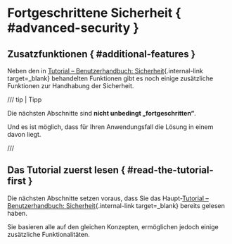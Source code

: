 # Fortgeschrittene Sicherheit { #advanced-security }

## Zusatzfunktionen { #additional-features }

Neben den in [Tutorial – Benutzerhandbuch: Sicherheit](../../tutorial/security/index.md){.internal-link target=_blank} behandelten Funktionen gibt es noch einige zusätzliche Funktionen zur Handhabung der Sicherheit.

/// tip | Tipp

Die nächsten Abschnitte sind **nicht unbedingt „fortgeschritten“**.

Und es ist möglich, dass für Ihren Anwendungsfall die Lösung in einem davon liegt.

///

## Das Tutorial zuerst lesen { #read-the-tutorial-first }

Die nächsten Abschnitte setzen voraus, dass Sie das Haupt-[Tutorial – Benutzerhandbuch: Sicherheit](../../tutorial/security/index.md){.internal-link target=_blank} bereits gelesen haben.

Sie basieren alle auf den gleichen Konzepten, ermöglichen jedoch einige zusätzliche Funktionalitäten.
